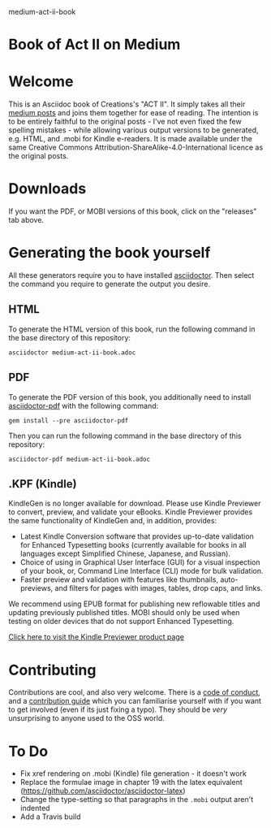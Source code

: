 medium-act-ii-book
# Book of Act II on Medium

# Welcome
This is an Asciidoc book of Creations's "ACT II". It simply takes all their [medium posts](https://medium.com/act-ii) and joins them together for ease of reading.  The intention is to be entirely faithful to the original posts - I've not even fixed the few spelling mistakes - while allowing various output versions to be generated, e.g. HTML, and .mobi for Kindle e-readers.  It is made available under the same Creative Commons Attribution-ShareAlike-4.0-International licence as the original posts. 

# Downloads
If you want the PDF, or MOBI versions of this book, click on the "releases" tab above.

# Generating the book yourself
All these generators require you to have installed [asciidoctor](https://asciidoctor.org/docs/user-manual/). Then select the command you require to generate the output you desire.

## HTML 
To generate the HTML version of this book, run the following command in the base directory of this repository:

    asciidoctor medium-act-ii-book.adoc

## PDF
To generate the PDF version of this book, you additionally need to install [asciidoctor-pdf](https://asciidoctor.cn/docs/convert-asciidoc-to-pdf/) with the following command:

    gem install --pre asciidoctor-pdf

Then you can run the following command in the base directory of this repository:

    asciidoctor-pdf medium-act-ii-book.adoc

## .KPF (Kindle)
KindleGen is no longer available for download. Please use Kindle Previewer to convert, preview, and validate your eBooks. Kindle Previewer provides the same functionality of KindleGen and, in addition, provides:

- Latest Kindle Conversion software that provides up-to-date validation for Enhanced Typesetting books (currently available for books in all languages except Simplified Chinese, Japanese, and Russian).
- Choice of using in Graphical User Interface (GUI) for a visual inspection of your book, or, Command Line Interface (CLI) mode for bulk validation.
- Faster preview and validation with features like thumbnails, auto-previews, and filters for pages with images, tables, drop caps, and links.

We recommend using EPUB format for publishing new reflowable titles and updating previously published titles. MOBI should only be used when testing on older devices that do not support Enhanced Typesetting.

[Click here to visit the Kindle Previewer product page](https://tinyurl.com/y84exbka?rw_useCurrentProtocol=1&ref_=amb_link_n94Zbz6DNuSumTne6o22Bg_1)

# Contributing
Contributions are cool, and also very welcome.  There is a [code of conduct](CODE_OF_CONDUCT.md), and a [contribution guide](CONTRIBUTING.md) which you can familiarise yourself with if you want to get involved (even if its just fixing a typo).  They should be _very_ unsurprising to anyone used to the OSS world.

# To Do
* Fix xref rendering on .mobi (Kindle) file generation - it doesn't work
* Replace the formulae image in chapter 19 with the latex equivalent (https://github.com/asciidoctor/asciidoctor-latex)
* Change the type-setting so that paragraphs in the ```.mobi``` output aren't indented
* Add a Travis build
